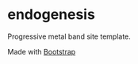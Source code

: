 # endogenesis

Progressive metal band site template.

Made with <a href="getbootstrap.com"> Bootstrap </a> 
